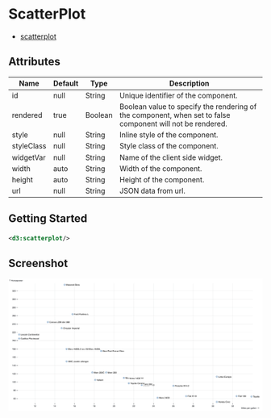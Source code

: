# ScatterPlot

* [scatterplot](https://observablehq.com/@d3/scatterplot)

## Attributes

| Name          | Default | Type       | Description       |
| ------------- | ------- | ---------- | ----------------- |
| id            | null    | String     | Unique identifier of the component.
| rendered      | true    | Boolean    | Boolean value to specify the rendering of the component, when set to false component will not be rendered.
| style         | null    | String     | Inline style of the component.
| styleClass    | null    | String     | Style class of the component.
| widgetVar     | null    | String     | Name of the client side widget.
| width         | auto    | String     | Width of the component.
| height        | auto    | String     | Height of the component.
| url           | null    | String     | JSON data from url.


## Getting Started

```xml
<d3:scatterplot/>
```

## Screenshot

![ScatterPlot](screenshots/scatterplot.png "ScatterPlot")

